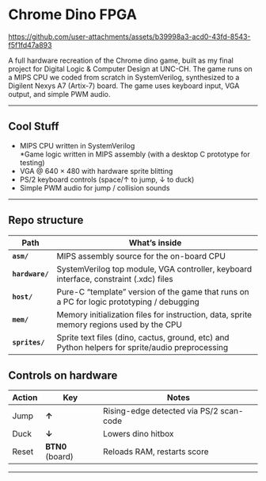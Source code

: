 # Chrome Dino FPGA

https://github.com/user-attachments/assets/b39998a3-acd0-43fd-8543-f5f1fd47a893

A full hardware recreation of the Chrome dino game, built as my final project for Digital Logic & Computer Design at UNC-CH.
The game runs on a MIPS CPU we coded from scratch in SystemVerilog, synthesized to a Digilent Nexys A7 (Artix-7) board.
The game uses keyboard input, VGA output, and simple PWM audio.


---

## Cool Stuff
- MIPS CPU written in SystemVerilog  
  *Game logic written in MIPS assembly (with a desktop C prototype for testing)  
- VGA @ 640 × 480 with hardware sprite blitting 
- PS/2 keyboard controls (space/↑ to jump, ↓ to duck)  
- Simple PWM audio for jump / collision sounds  

---

## Repo structure

| Path            | What’s inside                                                                                   |
| --------------- | ----------------------------------------------------------------------------------------------- |
| **`asm/`**      | MIPS assembly source for the on-board CPU                                                       |
| **`hardware/`** | SystemVerilog top module, VGA controller, keyboard interface, constraint (.xdc) files           |
| **`host/`**     | Pure-C “template” version of the game that runs on a PC for logic prototyping / debugging       |
| **`mem/`**      | Memory initialization files for instruction, data, sprite  memory regions used by the CPU       |
| **`sprites/`**  | Sprite text files (dino, cactus, ground, etc) and Python helpers for sprite/audio preprocessing |



## Controls on hardware

| Action | Key              | Notes                                   |
| ------ | ---------------- | --------------------------------------- |
| Jump   | **↑**            | Rising-edge detected via PS/2 scan-code |
| Duck   | **↓**            | Lowers dino hitbox                      |
| Reset  | **BTN0** (board) | Reloads RAM, restarts score             |

---



